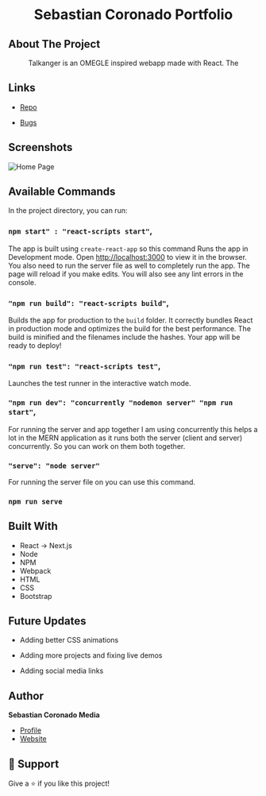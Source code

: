 <h1 align="center">Sebastian Coronado Portfolio</h1>

## About The Project

<p align="center">Talkanger is an OMEGLE inspired webapp made with React. The</p>

## Links

- [Repo](https://github.com/coronado03/personal-portfolio "Portfolio Repo")

- [Bugs](https://github.com/coronado03/personal-portfolio/issues "Issues Page")

## Screenshots

![Home Page](/public/read-me/screenshot.png "Home Page")

## Available Commands

In the project directory, you can run:

### `npm start" : "react-scripts start"`,

The app is built using `create-react-app` so this command Runs the app in Development mode. Open [http://localhost:3000](http://localhost:3000) to view it in the browser. You also need to run the server file as well to completely run the app. The page will reload if you make edits.
You will also see any lint errors in the console.

### `"npm run build": "react-scripts build"`,

Builds the app for production to the `build` folder. It correctly bundles React in production mode and optimizes the build for the best performance. The build is minified and the filenames include the hashes. Your app will be ready to deploy!

### `"npm run test": "react-scripts test"`,

Launches the test runner in the interactive watch mode.

### `"npm run dev": "concurrently "nodemon server" "npm run start"`,

For running the server and app together I am using concurrently this helps a lot in the MERN application as it runs both the server (client and server) concurrently. So you can work on them both together.

### `"serve": "node server"`

For running the server file on you can use this command.

### `npm run serve`

## Built With

- React -> Next.js
- Node
- NPM
- Webpack
- HTML
- CSS
- Bootstrap

## Future Updates

- Adding better CSS animations

- Adding more projects and fixing live demos

- Adding social media links

## Author

**Sebastian Coronado Media**

- [Profile](https://github.com/coronado03 "coronado03")
- [Website](https://sebastian-coronado-portfolio.netlify.app/ "Welcome")

## 🤝 Support

Give a ⭐️ if you like this project!
